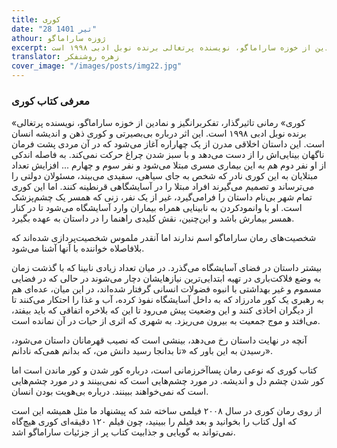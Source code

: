 ```yaml
---
title: کوری
date: "28 تیر 1401"
athour: ژوزه ساراماگو
excerpt: کوری» رمانی تاثیرگذار، تفکربرانگیز و نمادین از خوزه ساراماگو، نویسنده پرتغالی برنده نوبل ادبی ۱۹۹۸ است.
translator: زهره روشنفکر
cover_image: "/images/posts/img22.jpg"
---
```


### معرفی کتاب کوری

«کوری» رمانی تاثیرگذار، تفکربرانگیز و نمادین از خوزه ساراماگو، نویسنده پرتغالی برنده نوبل ادبی ۱۹۹۸ است. این اثر درباره بی‌بصیرتی و کوری ذهن و اندیشه انسان است. این داستان اخلاقی مدرن از یک چهاراره آغاز می‌شود که در آن مردی پشت فرمان ناگهان بینایی‌اش را از دست می‌دهد و با سبز شدن چراغ حرکت نمی‌کند. به فاصله اندکی از او نفر دوم هم به این بیماری مسری مبتلا می‌شود و نفر سوم و چهارم ... افزایش تعداد مبتلایان به این کوری نادر که شخص به جای سیاهی، سفیدی می‌بیند، مسئولان دولتی را می‌ترساند و تصمیم می‌گیرند افراد مبتلا را در آسایشگاهی قرنطینه کنند. اما این کوری تمام شهر بی‌نام داستان را فرامی‌گیرد، غیر از یک نفر، زنی که همسر یک چشم‌پزشک است. او با وانمودکردن به نابینایی همراه بیماران وارد آسایشگاه می‌شود تا در کنار همسر بیمارش باشد و این‌چنین، نقش کلیدی راهنما را در داستان به عهده بگیرد.

شخصیت‌های رمان ساراماگو اسم ندارند اما آنقدر ملموس شخصیت‌پردازی شده‌اند که بلافاصلاه خواننده با آنها آشنا می‌شود.

بیشتر داستان در فضای آسایشگاه می‌گذرد. در میان تعداد زیادی نابینا که با گذشت زمان به وضع فلاکت‌باری در تهیه ابتدایی‌ترین نیازهایشان دچار می‌شوند در حالی که در فضایی مسموم و غیر بهداشتی با انبوه فضولات انسانی گرفتار شده‌اند، در این میان، عده‌ای هم به رهبری یک کور مادرزاد که به داخل آسایشگاه نفوذ کرده، آب و غذا را احتکار می‌کنند تا از دیگران اخاذی کنند و این وضعیت پیش می‌رود تا این که بلاخره اتفاقی که باید بیفتد، می‌افتد و موج جمعیت به بیرون می‌ریزد. به شهری که اثری از حیات در آن نمانده است.

آنچه در نهایت داستان رخ می‌دهد، بینشی است که نصیب قهرمانان داستان می‌شود، رسیدن به این باور که «تا بدانجا رسید دانش من، که بدانم همی‌که نادانم».

کتاب کوری که نوعی رمان پساآخرزمانی است، درباره کور شدن و کور ماندن است اما کور شدن چشم دل و اندیشه. در مورد چشم‌هایی است که نمی‌بینند و در مورد چشم‌هایی است که نمی‌خواهند ببینند. درباره بی‌هویت بودن انسان.

از روی رمان کوری در سال ۲۰۰۸ فیلمی ساخته شد که پیشنهاد ما مثل همیشه این است که اول کتاب را بخوانید و بعد فیلم را ببینید، چون فیلم ۱۲۰ دقیقه‌ای کوری هیچ‌گاه نمی‌تواند به گویایی و جذابیت کتاب پر از جزئیات ساراماگو اشد.
